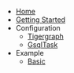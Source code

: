 * [Home](/)
* [Getting Started](getting_started.md "Getting started with Giraffle")
* Configuration
    * [Tigergraph](configuration.md)
    * [GsqlTask](gsql_task.md)
* Example
    * [Basic](basic_example.md)
